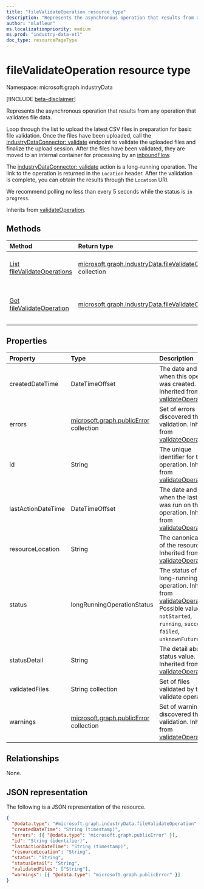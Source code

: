 ```yaml
---
title: "fileValidateOperation resource type"
description: "Represents the asynchronous operation that results from any operation that validates file data."
author: "mlafleur"
ms.localizationpriority: medium
ms.prod: "industry-data-etl"
doc_type: resourcePageType
---
```


# fileValidateOperation resource type

Namespace: microsoft.graph.industryData

[!INCLUDE [beta-disclaimer](../../includes/beta-disclaimer.md)]

Represents the asynchronous operation that results from any operation that validates file data.

Loop through the list to upload the latest CSV files in preparation for basic file validation. Once the files have been uploaded, call the [industryDataConnector: validate](../api/industrydata-industrydataconnector-validate.md) endpoint to validate the uploaded files and finalize the upload session. After the files have been validated, they are moved to an internal container for processing by an [inboundFlow](industrydata-inboundflow.md).

The [industryDataConnector: validate](../api/industrydata-industrydataconnector-validate.md) action is a long-running operation. The link to the operation is returned in the `Location` header. After the validation is complete, you can obtain the results through the `Location` URI.

We recommend polling no less than every 5 seconds while the status is `in progress`.

Inherits from [validateOperation](industrydata-validateoperation.md).

## Methods

| Method                                                                            | Return type                                                                                              | Description                                                                                                          |
| :-------------------------------------------------------------------------------- | :------------------------------------------------------------------------------------------------------- | :------------------------------------------------------------------------------------------------------------------- |
| [List fileValidateOperations](../api/industrydata-filevalidateoperation-list.md) | [microsoft.graph.industryData.fileValidateOperation](industrydata-filevalidateoperation.md) collection | Get a list of the [fileValidateOperation](industrydata-filevalidateoperation.md) objects and their properties.     |
| [Get fileValidateOperation](../api/industrydata-filevalidateoperation-get.md)    | [microsoft.graph.industryData.fileValidateOperation](industrydata-filevalidateoperation.md)            | Read the properties and relationships of an [fileValidateOperation](industrydata-filevalidateoperation.md) object. |

## Properties

| Property           | Type                                                     | Description                                                                                                                                                                                                              |
| :----------------- | :------------------------------------------------------- | :----------------------------------------------------------------------------------------------------------------------------------------------------------------------------------------------------------------------- |
| createdDateTime    | DateTimeOffset                                           | The date and time when this operation was created. Inherited from [validateOperation](../resources/industrydata-validateoperation.md).                                                                                   |
| errors             | [microsoft.graph.publicError](publicerror.md) collection | Set of errors discovered through validation. Inherited from [validateOperation](../resources/industrydata-validateoperation.md).                                                                                         |
| id                 | String                                                   | The unique identifier for the operation. Inherited from [validateOperation](../resources/industrydata-validateoperation.md).                                                                                             |
| lastActionDateTime | DateTimeOffset                                           | The date and time when the last action was run on this operation. Inherited from [validateOperation](../resources/industrydata-validateoperation.md).                                                                    |
| resourceLocation   | String                                                   | The canonical URL of the resource. Inherited from [validateOperation](../resources/industrydata-validateoperation.md).                                                                                                   |
| status             | longRunningOperationStatus                               | The status of the long-running operation. Inherited from [validateOperation](../resources/industrydata-validateoperation.md). Possible values are: `notStarted`, `running`, `succeeded`, `failed`, `unknownFutureValue`. |
| statusDetail       | String                                                   | The detail about the status value. Inherited from [validateOperation](../resources/industrydata-validateoperation.md).                                                                                                   |
| validatedFiles     | String collection                                        | Set of files validated by the validate operation.                                                                                                                                                                        |
| warnings           | [microsoft.graph.publicError](publicerror.md) collection | Set of warnings discovered through validation. Inherited from [validateOperation](../resources/industrydata-validateoperation.md).                                                                                       |

## Relationships

None.

## JSON representation

The following is a JSON representation of the resource.

<!-- {
  "blockType": "resource",
  "keyProperty": "id",
  "@odata.type": "microsoft.graph.industryData.fileValidateOperation",
  "baseType": "microsoft.graph.industryData.validateOperation",
  "openType": false
}
-->

```json
{
  "@odata.type": "#microsoft.graph.industryData.fileValidateOperation",
  "createdDateTime": "String (timestamp)",
  "errors": [{ "@odata.type": "microsoft.graph.publicError" }],
  "id": "String (identifier)",
  "lastActionDateTime": "String (timestamp)",
  "resourceLocation": "String",
  "status": "String",
  "statusDetail": "String",
  "validatedFiles": ["String"],
  "warnings": [{ "@odata.type": "microsoft.graph.publicError" }]
}
```
